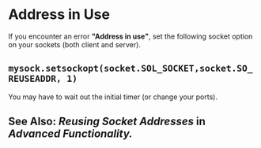 # Address in Use

If you encounter an error **"Address in use"**, set the following socket option on your sockets \(both client and server\).

## `mysock.setsockopt(socket.SOL_SOCKET,socket.SO_REUSEADDR, 1)`

You may have to wait out the initial timer \(or change your ports\).

## See Also: _Reusing Socket Addresses_ in _Advanced Functionality._

